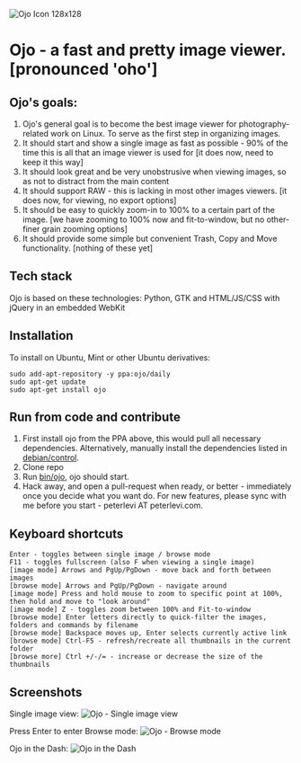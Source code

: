 ![Ojo Icon 128x128](http://i.imgur.com/C8RZmp2.png)

# Ojo - a fast and pretty image viewer. [pronounced 'oho']

## Ojo's goals:

1. Ojo's general goal is to become the best image viewer for photography-related work on Linux. To serve as the first step in organizing images.
2. It should start and show a single image as fast as possible - 90% of the time this is all that an image viewer is used for [it does now, need to keep it this way]
3. It should look great and be very unobstrusive when viewing images, so as not to distract from the main content
4. It should support RAW - this is lacking in most other images viewers. [it does now, for viewing, no export options]
5. It should be easy to quickly zoom-in to 100% to a certain part of the image. [we have zooming to 100% now and fit-to-window, but no other-finer grain zooming options]
6. It should provide some simple but convenient Trash, Copy and Move functionality. [nothing of these yet]

## Tech stack
Ojo is based on these technologies: Python, GTK and HTML/JS/CSS with jQuery in an embedded WebKit

## Installation
To install on Ubuntu, Mint or other Ubuntu derivatives:
```
sudo add-apt-repository -y ppa:ojo/daily
sudo apt-get update
sudo apt-get install ojo
```

## Run from code and contribute
1. First install ojo from the PPA above, this would pull all necessary dependencies. Alternatively, manually install the dependencies listed in [debian/control](debian/control).
2. Clone repo
3. Run [bin/ojo](bin/ojo), ojo should start.
4. Hack away, and open a pull-request when ready, or better - immediately once you decide what you want do. For new features, please sync with me before you start - peterlevi AT peterlevi.com. 

## Keyboard shortcuts
```
Enter - toggles between single image / browse mode
F11 - toggles fullscreen (also F when viewing a single image)
[image mode] Arrows and PgUp/PgDown - move back and forth between images
[browse mode] Arrows and PgUp/PgDown - navigate around
[image mode] Press and hold mouse to zoom to specific point at 100%, then hold and move to "look around"
[image mode] Z - toggles zoom between 100% and Fit-to-window
[browse mode] Enter letters directly to quick-filter the images, folders and commands by filename
[browse mode] Backspace moves up, Enter selects currently active link
[browse mode] Ctrl-F5 - refresh/recreate all thumbnails in the current folder
[browse more] Ctrl +/-/= - increase or decrease the size of the thumbnails
```

## Screenshots
Single image view:
![Ojo - Single image view](http://i.imgur.com/oa1Dr2I.png)

Press Enter to enter Browse mode:
![Ojo - Browse mode](http://i.imgur.com/fUcbhMY.png)

Ojo in the Dash:
![Ojo in the Dash](http://i.imgur.com/WJZpEkZ.png)


